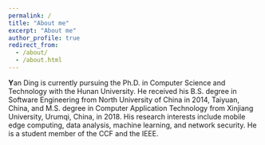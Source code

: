 ```yaml
---
permalink: /
title: "About me"
excerpt: "About me"
author_profile: true
redirect_from:
  - /about/
  - /about.html
---
```


**Y**an Ding is currently pursuing the Ph.D. in Computer Science and Technology with the Hunan University. He received his B.S. degree in Software Engineering from North University of China in 2014, Taiyuan, China, and M.S. degree in Computer Application Technology from Xinjiang University, Urumqi, China, in 2018. His research interests include mobile edge computing, data analysis, machine learning, and network security. He is a student member of the CCF and the IEEE.
